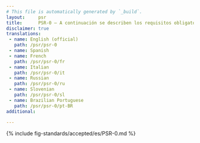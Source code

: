 ```yaml
---
# This file is automatically generated by `_build`.
layout:     psr
title:      PSR-0 — A continuación se describen los requisitos obligatorios que deben cumplirse para la interoperabilidad del autoloader.
disclaimer: true
translations:
 - name: English (official)
   path: /psr/psr-0
 - name: Spanish
 - name: French
   path: /psr/psr-0/fr
 - name: Italian
   path: /psr/psr-0/it
 - name: Russian
   path: /psr/psr-0/ru
 - name: Slovenian
   path: /psr/psr-0/sl
 - name: Brazilian Portuguese
   path: /psr/psr-0/pt-BR
additional:

---
```

{% include fig-standards/accepted/es/PSR-0.md %}
